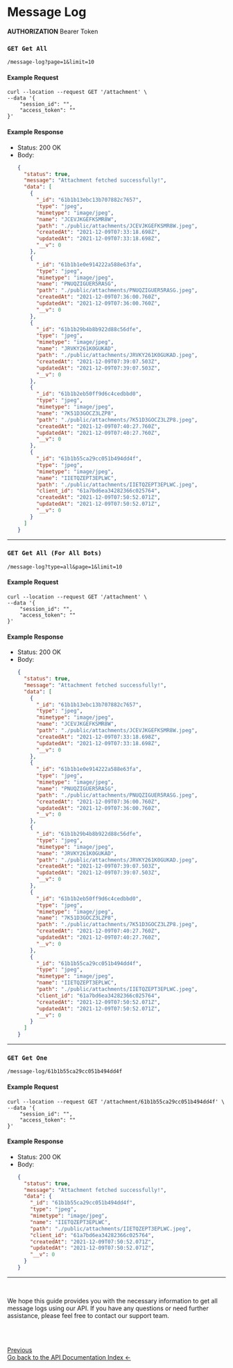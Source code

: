 <head>
<link rel="stylesheet" href="../../style.css">
</head>

# Message Log

**AUTHORIZATION** Bearer Token

### `GET Get All`

```
/message-log?page=1&limit=10
```

#### Example Request

```shell
curl --location --request GET '/attachment' \
--data '{
    "session_id": "",
    "access_token": ""
}'
```

#### Example Response

- Status: 200 OK
- Body:
  ```json
  {
    "status": true,
    "message": "Attachment fetched successfully!",
    "data": [
      {
        "_id": "61b1b13ebc13b707882c7657",
        "type": "jpeg",
        "mimetype": "image/jpeg",
        "name": "JCEVJKGEFKSMR8W",
        "path": "./public/attachments/JCEVJKGEFKSMR8W.jpeg",
        "createdAt": "2021-12-09T07:33:18.698Z",
        "updatedAt": "2021-12-09T07:33:18.698Z",
        "__v": 0
      },
      {
        "_id": "61b1b1e0e914222a588e63fa",
        "type": "jpeg",
        "mimetype": "image/jpeg",
        "name": "PNUQZIGUER5RASG",
        "path": "./public/attachments/PNUQZIGUER5RASG.jpeg",
        "createdAt": "2021-12-09T07:36:00.760Z",
        "updatedAt": "2021-12-09T07:36:00.760Z",
        "__v": 0
      },
      {
        "_id": "61b1b29b4b8b922d88c56dfe",
        "type": "jpeg",
        "mimetype": "image/jpeg",
        "name": "JRVKY261K0GUKAD",
        "path": "./public/attachments/JRVKY261K0GUKAD.jpeg",
        "createdAt": "2021-12-09T07:39:07.503Z",
        "updatedAt": "2021-12-09T07:39:07.503Z",
        "__v": 0
      },
      {
        "_id": "61b1b2eb50ff9d6c4cedbbd0",
        "type": "jpeg",
        "mimetype": "image/jpeg",
        "name": "7K51D3GOCZ3LZP8",
        "path": "./public/attachments/7K51D3GOCZ3LZP8.jpeg",
        "createdAt": "2021-12-09T07:40:27.760Z",
        "updatedAt": "2021-12-09T07:40:27.760Z",
        "__v": 0
      },
      {
        "_id": "61b1b55ca29cc051b494dd4f",
        "type": "jpeg",
        "mimetype": "image/jpeg",
        "name": "IIETQZEPT3EPLWC",
        "path": "./public/attachments/IIETQZEPT3EPLWC.jpeg",
        "client_id": "61a7bd6ea34282366c025764",
        "createdAt": "2021-12-09T07:50:52.071Z",
        "updatedAt": "2021-12-09T07:50:52.071Z",
        "__v": 0
      }
    ]
  }
  ```

---

### `GET Get All (For All Bots)`

```
/message-log?type=all&page=1&limit=10
```

#### Example Request

```shell
curl --location --request GET '/attachment' \
--data '{
    "session_id": "",
    "access_token": ""
}'
```

#### Example Response

- Status: 200 OK
- Body:
  ```json
  {
    "status": true,
    "message": "Attachment fetched successfully!",
    "data": [
      {
        "_id": "61b1b13ebc13b707882c7657",
        "type": "jpeg",
        "mimetype": "image/jpeg",
        "name": "JCEVJKGEFKSMR8W",
        "path": "./public/attachments/JCEVJKGEFKSMR8W.jpeg",
        "createdAt": "2021-12-09T07:33:18.698Z",
        "updatedAt": "2021-12-09T07:33:18.698Z",
        "__v": 0
      },
      {
        "_id": "61b1b1e0e914222a588e63fa",
        "type": "jpeg",
        "mimetype": "image/jpeg",
        "name": "PNUQZIGUER5RASG",
        "path": "./public/attachments/PNUQZIGUER5RASG.jpeg",
        "createdAt": "2021-12-09T07:36:00.760Z",
        "updatedAt": "2021-12-09T07:36:00.760Z",
        "__v": 0
      },
      {
        "_id": "61b1b29b4b8b922d88c56dfe",
        "type": "jpeg",
        "mimetype": "image/jpeg",
        "name": "JRVKY261K0GUKAD",
        "path": "./public/attachments/JRVKY261K0GUKAD.jpeg",
        "createdAt": "2021-12-09T07:39:07.503Z",
        "updatedAt": "2021-12-09T07:39:07.503Z",
        "__v": 0
      },
      {
        "_id": "61b1b2eb50ff9d6c4cedbbd0",
        "type": "jpeg",
        "mimetype": "image/jpeg",
        "name": "7K51D3GOCZ3LZP8",
        "path": "./public/attachments/7K51D3GOCZ3LZP8.jpeg",
        "createdAt": "2021-12-09T07:40:27.760Z",
        "updatedAt": "2021-12-09T07:40:27.760Z",
        "__v": 0
      },
      {
        "_id": "61b1b55ca29cc051b494dd4f",
        "type": "jpeg",
        "mimetype": "image/jpeg",
        "name": "IIETQZEPT3EPLWC",
        "path": "./public/attachments/IIETQZEPT3EPLWC.jpeg",
        "client_id": "61a7bd6ea34282366c025764",
        "createdAt": "2021-12-09T07:50:52.071Z",
        "updatedAt": "2021-12-09T07:50:52.071Z",
        "__v": 0
      }
    ]
  }
  ```

---

### `GET Get One`

```
/message-log/61b1b55ca29cc051b494dd4f
```

#### Example Request

```shell
curl --location --request GET '/attachment/61b1b55ca29cc051b494dd4f' \
--data '{
    "session_id": "",
    "access_token": ""
}'
```

#### Example Response

- Status: 200 OK
- Body:
  ```json
  {
    "status": true,
    "message": "Attachment fetched successfully!",
    "data": {
      "_id": "61b1b55ca29cc051b494dd4f",
      "type": "jpeg",
      "mimetype": "image/jpeg",
      "name": "IIETQZEPT3EPLWC",
      "path": "./public/attachments/IIETQZEPT3EPLWC.jpeg",
      "client_id": "61a7bd6ea34282366c025764",
      "createdAt": "2021-12-09T07:50:52.071Z",
      "updatedAt": "2021-12-09T07:50:52.071Z",
      "__v": 0
    }
  }
  ```

---

<br>

We hope this guide provides you with the necessary information to get all message logs using our API. If you have any questions or need further assistance, please feel free to contact our support team.

<br> <br>

<footer>
  <a class="prev-page" href="index.md">Previous <br>
  Go back to the API Documentation Index &larr;</a>
</footer>
